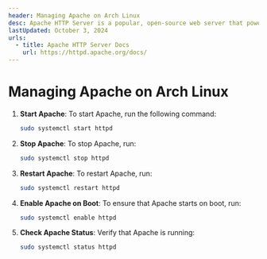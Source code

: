 ```yaml
---
header: Managing Apache on Arch Linux
desc: Apache HTTP Server is a popular, open-source web server that powers websites and applications by serving HTTP requests.
lastUpdated: October 3, 2024
urls:
  - title: Apache HTTP Server Docs
    url: https://httpd.apache.org/docs/
---
```


# Managing Apache on Arch Linux

1. **Start Apache**: To start Apache, run the following command:

   ```bash
   sudo systemctl start httpd
   ```

2. **Stop Apache**: To stop Apache, run:

   ```bash
   sudo systemctl stop httpd
   ```

3. **Restart Apache**: To restart Apache, run:

   ```bash
   sudo systemctl restart httpd
   ```

4. **Enable Apache on Boot**: To ensure that Apache starts on boot, run:

   ```bash
   sudo systemctl enable httpd
   ```

5. **Check Apache Status**: Verify that Apache is running:

   ```bash
   sudo systemctl status httpd
   ```